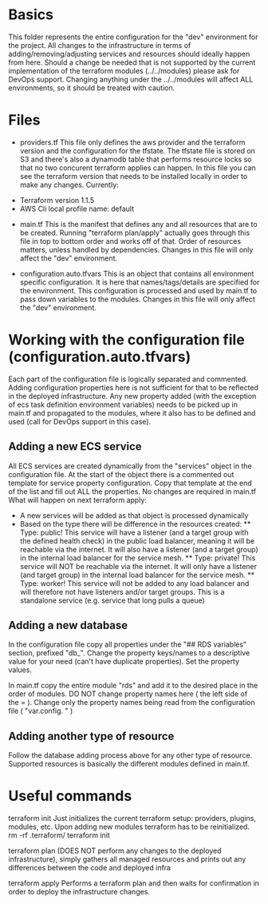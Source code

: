 # Basics

This folder represents the entire configuration for the "dev" environment for the project. All changes to the infrastructure in terms of adding/removing/adjusting services and resources should ideally happen from here. Should a change be needed that is not supported by the current implementation of the terraform modules (../../modules) please ask for DevOps support. Changing anything under the ../../modules will affect ALL environments, so it should be treated with caution.

# Files

* providers.tf
This file only defines the aws provider and the terraform version and the configuration for the tfstate.
The tfstate file is stored on S3 and there's also a dynamodb table that performs resource locks so that no two concurent terraform applies can happen.
In this file you can see the terraform version that needs to be installed locally in order to make any changes.
Currently: 
- Terraform version 1.1.5
- AWS Cli local profile name: default

* main.tf
This is the manifest that defines any and all resources that are to be created. Running "terraform plan/apply" actually goes through this file in top to bottom order and works off of that. Order of resources matters, unless handled by dependencies. Changes in this file will only affect the "dev" environment.

* configuration.auto.tfvars
This is an object that contains all environment specific configuration. It is here that names/tags/details are specified for the environment. This configuration is processed and used by main.tf to pass down variables to the modules. Changes in this file will only affect the "dev" environment.

# Working with the configuration file (configuration.auto.tfvars)
Each part of the configuration file is logically separated and commented. Adding configuration properties here is not sufficient for that to be reflected in the deployed infrastructure. Any new property added (with the exception of ecs task definition environment variables) needs to be picked up in main.tf and propagated to the modules, where it also has to be defined and used (call for DevOps support in this case).

## Adding a new ECS service

All ECS services are created dynamically from the "services" object in the configuration file.
At the start of the object there is a commented out template for service property configuration. Copy that template at the end of the list and fill out ALL the properties. No changes are required in main.tf
What will happen on next terraform apply:
* A new services will be added as that object is processed dynamically
* Based on the type there will be difference in the resources created:
** Type: public! This service will have a listener (and a target group with the defined health check) in the public load balancer, meaning it will be reachable via the internet. It will also have a listener (and a target group) in the internal load balancer for the service mesh.
** Type: private! This service will NOT be reachable via the internet. It will only have a listener (and target group) in the internal load balancer for the service mesh.
** Type: worker! This service will not be added to any load balancer and will therefore not have listeners and/or target groups. This is a standalone service (e.g. service that long pulls a queue)

## Adding a new database

In the configuration file copy all properties under the "## RDS variables" section, prefixed "db_". Change the property keys/names to a descriptive value for your need (can't have duplicate properties). Set the property values.

In main.tf copy the entire module "rds" and add it to the desired place in the order of modules. DO NOT change property names here ( the left side of the = ). Change only the property names being read from the configuration file ( "var.config. " )

## Adding another type of resource

Follow the database adding process above for any other type of resource. Supported resources is basically the different modules defined in main.tf.

# Useful commands

terraform init
Just initializes the current terraform setup: providers, plugins, modules, etc.
Upon adding new modules terraform has to be reinitialized.
rm -rf .terraform/
terraform init

terraform plan 
(DOES NOT perform any changes to the deployed infrastructure), simply gathers all managed resources and prints out any differences between the code and deployed infra

terraform apply
Performs a terraform plan and then waits for confirmation in order to deploy the infrastructure changes.